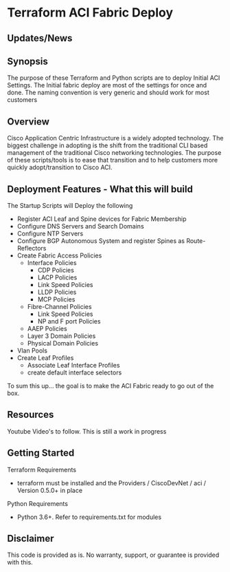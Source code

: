 # Terraform ACI Fabric Deploy

## Updates/News


## Synopsis

The purpose of these Terraform and Python scripts are to deploy Initial ACI Settings.  The Initial fabric deploy are most of the settings for once and done.  The naming convention is very generic and should work for most customers

## Overview

Cisco Application Centric Infrastructure is a widely adopted technology.  The biggest challenge in adopting is the shift from the traditional CLI based management of the traditional Cisco networking technologies.  The purpose of these scripts/tools is to ease that transition and to help customers more quickly adopt/transition to Cisco ACI.

## Deployment Features - What this will build

The Startup Scripts will Deploy the following

- Register ACI Leaf and Spine devices for Fabric Membership
- Configure DNS Servers and Search Domains
- Configure NTP Servers
- Configure BGP Autonomous System and register Spines as Route-Reflectors
- Create Fabric Access Policies
    - Interface Policies
        - CDP Policies
        - LACP Policies
        - Link Speed Policies
        - LLDP Policies
        - MCP Policies
    - Fibre-Channel Policies
        - Link Speed Policies
        - NP and F port Policies
    - AAEP Policies
    - Layer 3 Domain Policies
    - Physical Domain Policies
- Vlan Pools
- Create Leaf Profiles
    - Associate Leaf Interface Profiles
    - create default interface selectors

To sum this up... the goal is to make the ACI Fabric ready to go out of the box.

## Resources

Youtube Video's to follow.  This is still a work in progress

## Getting Started

Terraform Requirements

- terraform must be installed and the Providers / CiscoDevNet / aci / Version 0.5.0+ in place

Python Requirements

- Python 3.6+.  Refer to requirements.txt for modules

## Disclaimer

This code is provided as is.  No warranty, support, or guarantee is provided with this.